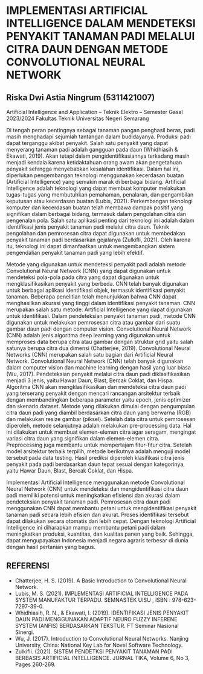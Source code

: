 # IMPLEMENTASI ARTIFICIAL INTELLIGENCE DALAM MENDETEKSI PENYAKIT TANAMAN PADI MELALUI CITRA DAUN DENGAN METODE CONVOLUTIONAL NEURAL NETWORK
## Riska Dwi Astia Ningrum (5311421007)
Artificial Intelligence and Application – Teknik Elektro – Semester Gasal 2023/2024
Fakultas Teknik Universitas Negeri Semarang

Di tengah peran pentingnya sebagai tanaman pangan penghasil beras, padi masih menghadapi sejumlah tantangan dalam budidayanya. Produksi padi dapat terganggu akibat penyakit. Salah satu penyakit yang dapat menyerang tanaman padi adalah gangguan pada daun (Whidhiasih & Ekawati, 2019). Akan tetapi dalam pengidentifikasiannya terkadang masih menjadi kendala karena ketidaktahuan orang awam akan pengetahuan penyakit sehingga menyebabkan kesalahan identifikasi. Dalam hal ini, diperlukan pengembangan teknologi menggunakan kecerdasan buatan (Artificial Intelligence) yang semakin marak di berbagai bidang. Artificial Intelligence  adalah teknologi yang dapat membuat komputer melakukan tugas-tugas yang membutuhkan pemahaman, penalaran, dan pengambilan keputusan atau kecerdasan buatan (Lubis, 2021). Perkembangan teknologi komputer dan kecerdasan buatan telah membawa dampak positif yang signifikan dalam berbagai bidang, termasuk dalam pengolahan citra dan pengenalan pola. Salah satu aplikasi penting dari teknologi ini adalah dalam  identifikasi jenis penyakit tanaman padi melalui citra daun. Teknik pengolahan dan pemrosesan citra dapat digunakan untuk membedakan penyakit tanaman padi berdasarkan gejalanya (Zulkifli, 2021). Oleh karena itu, teknologi ini dapat dimanfaatkan untuk mengembangkan sistem pengendalian penyakit tanaman padi yang lebih efektif.  

Metode yang digunakan untuk mendeteksi penyakit padi adalah metode Convolutional Neural Network (CNN) yang dapat digunakan untuk mendeteksi pola-pola pada citra yang dapat digunakan untuk mengklasifikasikan penyakit yang berbeda.  CNN telah banyak digunakan untuk berbagai aplikasi identifikasi objek, termasuk identifikasi penyakit tanaman. Beberapa penelitian telah menunjukkan bahwa CNN dapat menghasilkan akurasi yang tinggi dalam identifikasi penyakit tanaman. CNN merupakan salah satu metode. Artificial Intelligence yang dapat digunakan untuk identifikasi.
Dalam pendeteksian penyakit tanaman padi, metode CNN digunakan untuk melakukan pemrosesan citra atau gambar dari suatu gambar daun padi dengan computer vision. Convolutional Neural Network (CNN) adalah jenis algoritma deep learning yang digunakan untuk memproses data berupa citra atau gambar dengan struktur grid yaitu salah satunya berupa citra dua dimensi (Chatterjee, 2019). Convolutional Neural Networks (CNN) merupakan salah satu bagian dari Artificial Neural Network. Convolutional Neural Network (CNN) telah banyak digunakan dalam computer vision dan machine learning dengan hasil yang luar biasa (Wu, 2017). Pendeteksian penyakit melalui citra daun padi diklasifikasikan menjadi 3 jenis, yaitu Hawar Daun, Blast, Bercak Coklat, dan Hispa. Algoritma CNN akan mengklasifikasikan dan mendeteksi citra daun padi yang terserang penyakit dengan mencari rancangan arsitektur terbaik dengan membandingkan beberapa parameter yaitu epoch, jenis optimizer dan skenario dataset.  Metode yang dilakukan dimulai dengan pengumpulan citra daun padi yang diambil berdasarkan citra daun yang berwarna (RGB) dan melakukan resize gambar (piksel). Setelah data citra untuk pemrosesan diperoleh, metode selanjutnya adalah melakukan pre-processing data. Hal ini dilakukan untuk membuat elemen-elemen citra agar seragam, mengingat variasi citra daun yang signifikan dalam elemen-elemen citra. Preprocessing juga membantu untuk mempertajam fitur-fitur citra. Setelah model arsitektur terbaik terpilih, metode berikutnya adalah menguji model tersebut pada data testing. Hasil prediksi diperoleh klasifikasi citra jenis penyakit pada padi berdasarkan daun tepat sesuai dengan kategorinya, yaitu Hawar Daun, Blast, Bercak Coklat, dan Hispa.

Implementasi Artificial Intelligence menggunakan metode Convolutional Neural Network (CNN) untuk mendeteksi dan mengidentifikasi citra daun padi memiliki potensi untuk meningkatkan efisiensi dan akurasi dalam pendeteksian penyakit tanaman padi. Pemrosesan citra daun padi menggunakan CNN dapat membantu petani untuk mengidentifikasi penyakit tanaman padi secara lebih efisien dan akurat. Proses identifikasi tersebut dapat dilakukan secara otomatis dan lebih cepat. Dengan teknologi Artificial Intelligence ini diharapkan mampu membantu petani padi dalam meningkatkan produksi, kuantitas, dan kualitas panen yang baik. Sehingga, dapat mengupayakan Indonesia menjadi negara agraris terbesar di dunia dengan hasil pertanian yang bagus. 



## REFERENSI

- Chatterjee, H. S. (2019). A Basic Introduction to Convolutional Neural Network.
- Lubis, M. S. (2021). IMPLEMENTASI ARTIFICIAL INTELLIGENCE PADA SYSTEM MANUFAKTUR TERPADU. SEMNASTEK UISU , ISBN : 978-623-7297-39-0.
- Whidhiasih, R. N., & Ekawati, I. (2019). IDENTIFIKASI JENIS PENYAKIT DAUN PADI MENGGUNAKAN ADAPTIF NEURO FUZZY INFERENE SYSTEM (ANFIS) BERDASARKAN TEKSTUR. FT Seminar Nasional Sinergi.
- Wu, J. (2017). Introduction to Convolutional Neural Networks. Nanjing University, China: National Key Lab for Novel Software Technology.
- Zulkifli. (2021). SISTEM PENDETKSI PENYAKIT TANAMAN PADI BERBASIS ARTIFICIAL INTELLIGENCE. JURNAL TIKA, Volume 6, No 3, Pages 260-269.
